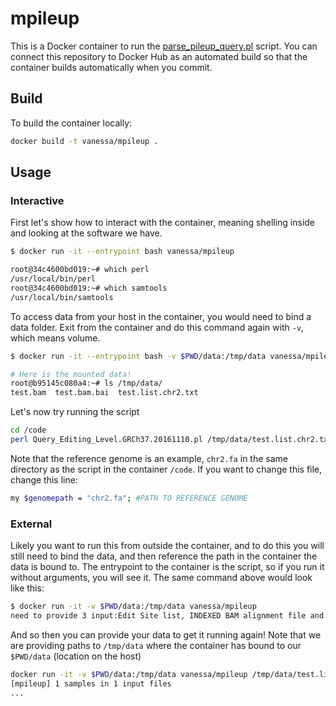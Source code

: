 # mpileup

This is a Docker container to run the [parse_pileup_query.pl](parse_pileup_query.pl)
script.  You can connect this repository to Docker Hub as an automated build
so that the container builds automatically when you commit.

## Build

To build the container locally:

```bash
docker build -t vanessa/mpileup .
```

## Usage

### Interactive
First let's show how to interact with the container, meaning shelling inside
and looking at the software we have.

```bash
$ docker run -it --entrypoint bash vanessa/mpileup

root@34c4600bd019:~# which perl
/usr/local/bin/perl
root@34c4600bd019:~# which samtools
/usr/local/bin/samtools
```

To access data from your host in the container, you would need to bind a data folder.
Exit from the container and do this command again with `-v`, which means volume.

```bash
$ docker run -it --entrypoint bash -v $PWD/data:/tmp/data vanessa/mpileup

# Here is the mounted data!
root@b95145c080a4:~# ls /tmp/data/
test.bam  test.bam.bai	test.list.chr2.txt
```

Let's now try running the script

```bash
cd /code
perl Query_Editing_Level.GRCh37.20161110.pl /tmp/data/test.list.chr2.txt /tmp/data/test.bam /tmp/data/test.out
```

Note that the reference genome is an example, `chr2.fa` in the same directory as the script in the
container `/code`. If you want to change this file, change this line:

```bash
my $genomepath = "chr2.fa"; #PATH TO REFERENCE GENOME
```

### External
Likely you want to run this from outside the container, and to do this you will still need to bind the data,
and then reference the path in the container the data is bound to. The entrypoint to the container is the script, so if you run it without arguments,
you will see it. The same command above would look like this:

```bash
$ docker run -it -v $PWD/data:/tmp/data vanessa/mpileup
need to provide 3 input:Edit Site list, INDEXED BAM alignment file and output file name
```

And so then you can provide your data to get it running again! Note that we are providing paths to `/tmp/data`
where the container has bound to our `$PWD/data` (location on the host)

```bash
docker run -it -v $PWD/data:/tmp/data vanessa/mpileup /tmp/data/test.list.chr2.txt /tmp/data/test.bam /tmp/data/test.out
[mpileup] 1 samples in 1 input files
...
```

